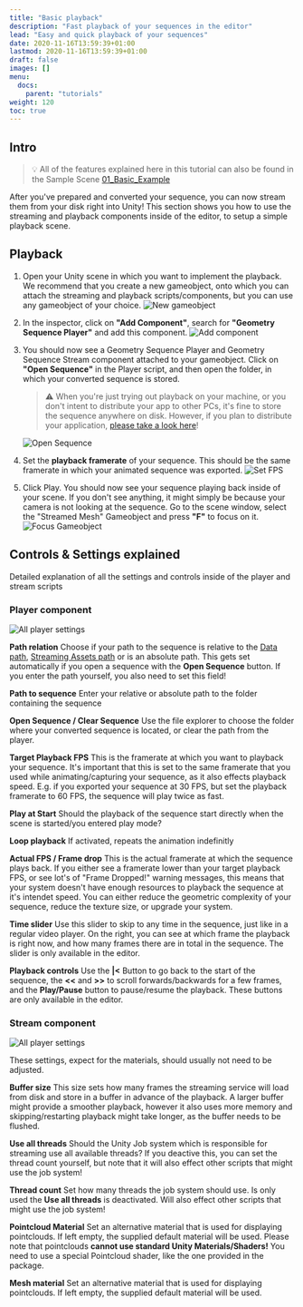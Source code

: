 ```yaml
---
title: "Basic playback"
description: "Fast playback of your sequences in the editor"
lead: "Easy and quick playback of your sequences"
date: 2020-11-16T13:59:39+01:00
lastmod: 2020-11-16T13:59:39+01:00
draft: false
images: []
menu:
  docs:
    parent: "tutorials"
weight: 120
toc: true
---
```



## Intro

> 💡 All of the features explained here in this tutorial can also be found in the Sample Scene [01_Basic_Example](/docs/tutorials/installation/#importing-the-samples-optional)

After you've prepared and converted your sequence, you can now stream them from your disk right into Unity! This section shows you how to use the streaming and playback components inside of the editor, to setup a simple playback scene.

## Playback

1. Open your Unity scene in which you want to implement the playback. We recommend that you create a new gameobject, onto which you can attach the streaming and playback scripts/components, but you can use any gameobject of your choice. ![New gameobject](editor_playback_gameobject.png)

2. In the inspector, click on **"Add Component"**, search for **"Geometry Sequence Player"** and add this component.  ![Add component](editor_playback_add_component.png)

3. You should now see a Geometry Sequence Player and Geometry Sequence Stream component attached to your gameobject. Click on **"Open Sequence"** in the Player script, and then open the folder, in which your converted sequence is stored.
    > ⚠️ When you're just trying out playback on your machine, or you don't intent to distribute your app to other PCs, it's fine to store the sequence anywhere on disk. However, if you plan to distribute your application, [please take a look here](/docs/tutorials/distribution)!
  
    ![Open Sequence](editor_playback_open_sequence.png)

4. Set the **playback framerate** of your sequence. This should be the same framerate in which your animated sequence was exported. ![Set FPS](editor_playback_fps.png)

5. Click Play. You should now see your sequence playing back inside of your scene. If you don't see anything, it might simply be because your camera is not looking at the sequence. Go to the scene window, select the "Streamed Mesh" Gameobject and press **"F"** to focus on it. ![Focus Gameobject](editor_playback_focus.png)

## Controls & Settings explained

Detailed explanation of all the settings and controls inside of the player and stream scripts

### Player component

![All player settings](editor_playback_player_component.png)

**Path relation**
Choose if your path to the sequence is relative to the [Data path](https://docs.unity3d.com/ScriptReference/Application-dataPath.html), [Streaming Assets path](https://docs.unity3d.com/Manual/StreamingAssets.html) or is an absolute path. This gets set automatically if you open a sequence with the **Open Sequence** button. If you enter the path yourself, you also need to set this field!

**Path to sequence**
Enter your relative or absolute path to the folder containing the sequence

**Open Sequence / Clear Sequence**
Use the file explorer to choose the folder where your converted sequence is located, or clear the path from the player.

**Target Playback FPS**
This is the framerate at which you want to playback your sequence. It's important that this is set to the same framerate that you used while animating/capturing your sequence, as it also effects playback speed. E.g. if you exported your sequence at 30 FPS, but set the playback framerate to 60 FPS, the sequence will play twice as fast.

**Play at Start**
Should the playback of the sequence start directly when the scene is started/you entered play mode?

**Loop playback**
If activated, repeats the animation indefinitly

**Actual FPS / Frame drop**
This is the actual framerate at which the sequence plays back. If you either see a framerate lower than your target playback FPS, or see lot's of "Frame Dropped!" warning messages, this means that your system doesn't have enough resources to playback the sequence at it's intendet speed. You can either reduce the geometric complexity of your sequence, reduce the texture size, or upgrade your system.

**Time slider**
Use this slider to skip to any time in the sequence, just like in a regular video player. On the right, you can see at which frame the playback is right now, and how many frames there are in total in the sequence. The slider is only available in the editor.

**Playback controls**
Use the **|<** Button to go back to the start of the sequence, the **<<** and **>>** to scroll forwards/backwards for a few frames, and the **Play/Pause** button to pause/resume the playback. These buttons are only available in the editor.

### Stream component

![All player settings](editor_playback_stream_component.png)

These settings, expect for the materials, should usually not need to be adjusted.

**Buffer size**
This size sets how many frames the streaming service will load from disk and store in a buffer in advance of the playback. A larger buffer might provide a smoother playback, however it also uses more memory and skipping/restarting playback might take longer, as the buffer needs to be flushed.

**Use all threads**
Should the Unity Job system which is responsible for streaming use all available threads? If you deactive this, you can set the thread count yourself, but note that it will also effect other scripts that might use the job system!

**Thread count**
Set how many threads the job system should use. Is only used the **Use all threads** is deactivated. Will also effect other scripts that might use the job system!

**Pointcloud Material**
Set an alternative material that is used for displaying pointclouds. If left empty, the supplied default material will be used. Please note that pointclouds **cannot use standard Unity Materials/Shaders!** You need to use a special Pointcloud shader, like the one provided in the package.

**Mesh material**
Set an alternative material that is used for displaying pointclouds. If left empty, the supplied default material will be used.
